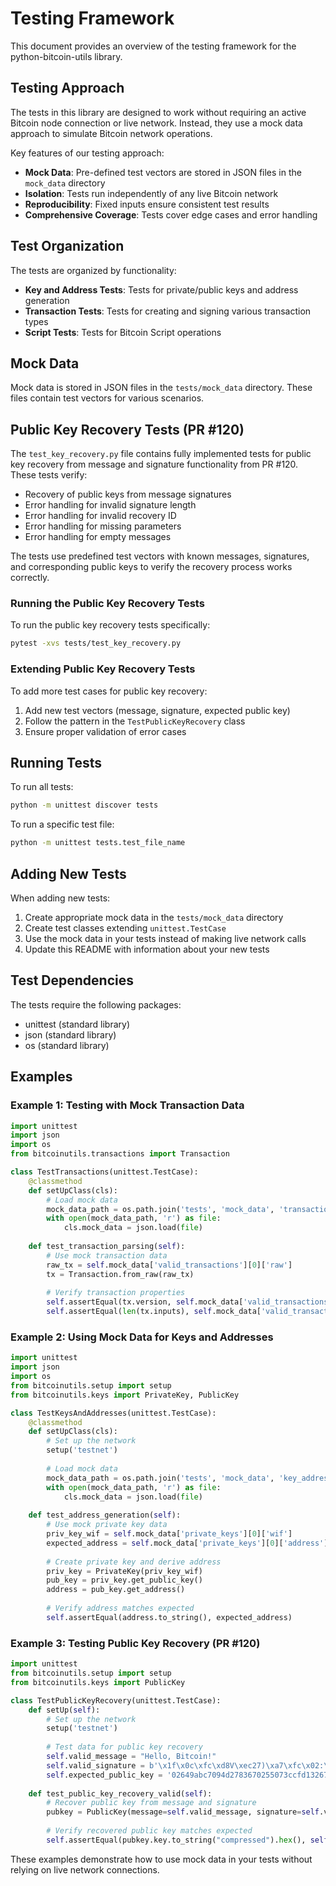 # Testing Framework

This document provides an overview of the testing framework for the python-bitcoin-utils library.

## Testing Approach

The tests in this library are designed to work without requiring an active Bitcoin node connection or live network. Instead, they use a mock data approach to simulate Bitcoin network operations.

Key features of our testing approach:
- **Mock Data**: Pre-defined test vectors are stored in JSON files in the `mock_data` directory
- **Isolation**: Tests run independently of any live Bitcoin network
- **Reproducibility**: Fixed inputs ensure consistent test results
- **Comprehensive Coverage**: Tests cover edge cases and error handling

## Test Organization

The tests are organized by functionality:
- **Key and Address Tests**: Tests for private/public keys and address generation
- **Transaction Tests**: Tests for creating and signing various transaction types
- **Script Tests**: Tests for Bitcoin Script operations

## Mock Data

Mock data is stored in JSON files in the `tests/mock_data` directory. These files contain test vectors for various scenarios.

## Public Key Recovery Tests (PR #120)

The `test_key_recovery.py` file contains fully implemented tests for public key recovery from message and signature functionality from PR #120. These tests verify:

- Recovery of public keys from message signatures
- Error handling for invalid signature length
- Error handling for invalid recovery ID
- Error handling for missing parameters
- Error handling for empty messages

The tests use predefined test vectors with known messages, signatures, and corresponding public keys to verify the recovery process works correctly.

### Running the Public Key Recovery Tests

To run the public key recovery tests specifically:

```bash
pytest -xvs tests/test_key_recovery.py
```

### Extending Public Key Recovery Tests

To add more test cases for public key recovery:
1. Add new test vectors (message, signature, expected public key)
2. Follow the pattern in the `TestPublicKeyRecovery` class
3. Ensure proper validation of error cases

## Running Tests

To run all tests:
```bash
python -m unittest discover tests
```

To run a specific test file:
```bash
python -m unittest tests.test_file_name
```

## Adding New Tests

When adding new tests:
1. Create appropriate mock data in the `tests/mock_data` directory
2. Create test classes extending `unittest.TestCase`
3. Use the mock data in your tests instead of making live network calls
4. Update this README with information about your new tests

## Test Dependencies

The tests require the following packages:
- unittest (standard library)
- json (standard library)
- os (standard library)

## Examples

### Example 1: Testing with Mock Transaction Data

```python
import unittest
import json
import os
from bitcoinutils.transactions import Transaction

class TestTransactions(unittest.TestCase):
    @classmethod
    def setUpClass(cls):
        # Load mock data
        mock_data_path = os.path.join('tests', 'mock_data', 'transaction_data.json')
        with open(mock_data_path, 'r') as file:
            cls.mock_data = json.load(file)
    
    def test_transaction_parsing(self):
        # Use mock transaction data
        raw_tx = self.mock_data['valid_transactions'][0]['raw']
        tx = Transaction.from_raw(raw_tx)
        
        # Verify transaction properties
        self.assertEqual(tx.version, self.mock_data['valid_transactions'][0]['version'])
        self.assertEqual(len(tx.inputs), self.mock_data['valid_transactions'][0]['input_count'])
```

### Example 2: Using Mock Data for Keys and Addresses

```python
import unittest
import json
import os
from bitcoinutils.setup import setup
from bitcoinutils.keys import PrivateKey, PublicKey

class TestKeysAndAddresses(unittest.TestCase):
    @classmethod
    def setUpClass(cls):
        # Set up the network
        setup('testnet')
        
        # Load mock data
        mock_data_path = os.path.join('tests', 'mock_data', 'key_address_data.json')
        with open(mock_data_path, 'r') as file:
            cls.mock_data = json.load(file)
    
    def test_address_generation(self):
        # Use mock private key data
        priv_key_wif = self.mock_data['private_keys'][0]['wif']
        expected_address = self.mock_data['private_keys'][0]['address']
        
        # Create private key and derive address
        priv_key = PrivateKey(priv_key_wif)
        pub_key = priv_key.get_public_key()
        address = pub_key.get_address()
        
        # Verify address matches expected
        self.assertEqual(address.to_string(), expected_address)
```

### Example 3: Testing Public Key Recovery (PR #120)

```python
import unittest
from bitcoinutils.setup import setup
from bitcoinutils.keys import PublicKey

class TestPublicKeyRecovery(unittest.TestCase):
    def setUp(self):
        # Set up the network
        setup('testnet')
        
        # Test data for public key recovery
        self.valid_message = "Hello, Bitcoin!"
        self.valid_signature = b'\x1f\x0c\xfc\xd8V\xec27)\xa7\xfc\x02:\xda\xcfT\xb2*\x02\x16.\xe2s\x7f\x18[&^\xb3e\xee3"KN\xfct\x011Z[\x05\xb5\xea\n!\xe8\xce\x9em\x89/\xf2\xa0\x15\x83{\x7f\x9e\xba+\xb4\xf8&\x15'
        self.expected_public_key = '02649abc7094d2783670255073ccfd132677555ca84045c5a005611f25ef51fdbf'
    
    def test_public_key_recovery_valid(self):
        # Recover public key from message and signature
        pubkey = PublicKey(message=self.valid_message, signature=self.valid_signature)
        
        # Verify recovered public key matches expected
        self.assertEqual(pubkey.key.to_string("compressed").hex(), self.expected_public_key)
```

These examples demonstrate how to use mock data in your tests without relying on live network connections.
